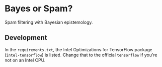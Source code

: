 # Bayes or Spam?

Spam filtering with Bayesian epistemology.

## Development

In the `requirements.txt`, the Intel Optimizations for TensorFlow package (`intel-tensorflow`) is listed. Change that to 
the official `tensorflow` if you're not on an Intel CPU. 